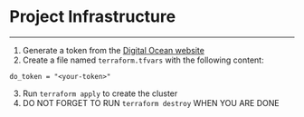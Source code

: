 # Project Infrastructure
---
1. Generate a token from the [Digital Ocean website](https://cloud.digitalocean.com/account/api/tokens)
2. Create a file named `terraform.tfvars` with the following content:
```
do_token = "<your-token>"
```
3. Run `terraform apply` to create the cluster
4. DO NOT FORGET TO RUN `terraform destroy` WHEN YOU ARE DONE